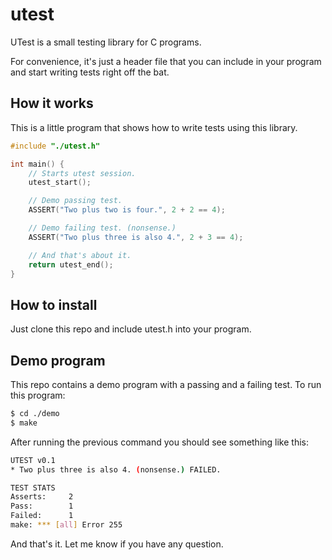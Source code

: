 # utest
UTest is a small testing library for C programs.

For convenience, it's just a header file that you can include in your program 
and start writing tests right off the bat.

## How it works
This is a little program that shows how to write tests using this library.

``` c
#include "./utest.h"

int main() {
	// Starts utest session.
	utest_start();

	// Demo passing test.
	ASSERT("Two plus two is four.", 2 + 2 == 4);

	// Demo failing test. (nonsense.)
	ASSERT("Two plus three is also 4.", 2 + 3 == 4);

	// And that's about it.
	return utest_end();
}
```

## How to install
Just clone this repo and include utest.h into your program.

## Demo program
This repo contains a demo program with a passing and a failing test. To run this
program:

``` sh
$ cd ./demo
$ make
```

After running the previous command you should see something like this:

``` sh
UTEST v0.1
* Two plus three is also 4. (nonsense.) FAILED. 

TEST STATS
Asserts:     2
Pass:        1
Failed:      1
make: *** [all] Error 255
```

And that's  it. Let me know if you have any question.

